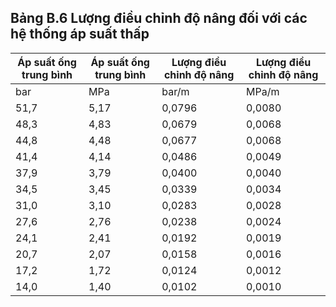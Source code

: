 ## Bảng B.6 Lượng điều chỉnh độ nâng đối với các hệ thống áp suất thấp

| Áp suất ống trung bình   | Áp suất ống trung bình   | Lượng điều chỉnh độ nâng   | Lượng điều chỉnh độ nâng   |
|--------------------------|--------------------------|----------------------------|----------------------------|
| bar                      | MPa                      | bar/m                      | MPa/m                      |
| 51,7                     | 5,17                     | 0,0796                     | 0,0080                     |
| 48,3                     | 4,83                     | 0,0679                     | 0,0068                     |
| 44,8                     | 4,48                     | 0,0677                     | 0,0068                     |
| 41,4                     | 4,14                     | 0,0486                     | 0,0049                     |
| 37,9                     | 3,79                     | 0,0400                     | 0,0040                     |
| 34,5                     | 3,45                     | 0,0339                     | 0,0034                     |
| 31,0                     | 3,10                     | 0,0283                     | 0,0028                     |
| 27,6                     | 2,76                     | 0,0238                     | 0,0024                     |
| 24,1                     | 2,41                     | 0,0192                     | 0,0019                     |
| 20,7                     | 2,07                     | 0,0158                     | 0,0016                     |
| 17,2                     | 1,72                     | 0,0124                     | 0,0012                     |
| 14,0                     | 1,40                     | 0,0102                     | 0,0010                     |